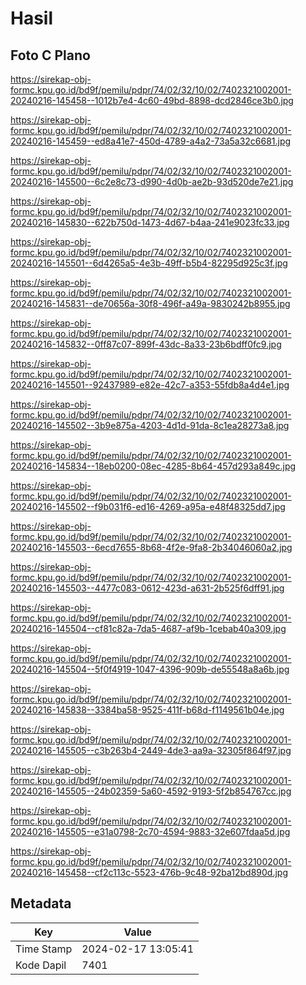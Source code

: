 # Hasil

## Foto C Plano

https://sirekap-obj-formc.kpu.go.id/bd9f/pemilu/pdpr/74/02/32/10/02/7402321002001-20240216-145458--1012b7e4-4c60-49bd-8898-dcd2846ce3b0.jpg

https://sirekap-obj-formc.kpu.go.id/bd9f/pemilu/pdpr/74/02/32/10/02/7402321002001-20240216-145459--ed8a41e7-450d-4789-a4a2-73a5a32c6681.jpg

https://sirekap-obj-formc.kpu.go.id/bd9f/pemilu/pdpr/74/02/32/10/02/7402321002001-20240216-145500--6c2e8c73-d990-4d0b-ae2b-93d520de7e21.jpg

https://sirekap-obj-formc.kpu.go.id/bd9f/pemilu/pdpr/74/02/32/10/02/7402321002001-20240216-145830--622b750d-1473-4d67-b4aa-241e9023fc33.jpg

https://sirekap-obj-formc.kpu.go.id/bd9f/pemilu/pdpr/74/02/32/10/02/7402321002001-20240216-145501--6d4265a5-4e3b-49ff-b5b4-82295d925c3f.jpg

https://sirekap-obj-formc.kpu.go.id/bd9f/pemilu/pdpr/74/02/32/10/02/7402321002001-20240216-145831--de70656a-30f8-496f-a49a-9830242b8955.jpg

https://sirekap-obj-formc.kpu.go.id/bd9f/pemilu/pdpr/74/02/32/10/02/7402321002001-20240216-145832--0ff87c07-899f-43dc-8a33-23b6bdff0fc9.jpg

https://sirekap-obj-formc.kpu.go.id/bd9f/pemilu/pdpr/74/02/32/10/02/7402321002001-20240216-145501--92437989-e82e-42c7-a353-55fdb8a4d4e1.jpg

https://sirekap-obj-formc.kpu.go.id/bd9f/pemilu/pdpr/74/02/32/10/02/7402321002001-20240216-145502--3b9e875a-4203-4d1d-91da-8c1ea28273a8.jpg

https://sirekap-obj-formc.kpu.go.id/bd9f/pemilu/pdpr/74/02/32/10/02/7402321002001-20240216-145834--18eb0200-08ec-4285-8b64-457d293a849c.jpg

https://sirekap-obj-formc.kpu.go.id/bd9f/pemilu/pdpr/74/02/32/10/02/7402321002001-20240216-145502--f9b031f6-ed16-4269-a95a-e48f48325dd7.jpg

https://sirekap-obj-formc.kpu.go.id/bd9f/pemilu/pdpr/74/02/32/10/02/7402321002001-20240216-145503--6ecd7655-8b68-4f2e-9fa8-2b34046060a2.jpg

https://sirekap-obj-formc.kpu.go.id/bd9f/pemilu/pdpr/74/02/32/10/02/7402321002001-20240216-145503--4477c083-0612-423d-a631-2b525f6dff91.jpg

https://sirekap-obj-formc.kpu.go.id/bd9f/pemilu/pdpr/74/02/32/10/02/7402321002001-20240216-145504--cf81c82a-7da5-4687-af9b-1cebab40a309.jpg

https://sirekap-obj-formc.kpu.go.id/bd9f/pemilu/pdpr/74/02/32/10/02/7402321002001-20240216-145504--5f0f4919-1047-4396-909b-de55548a8a6b.jpg

https://sirekap-obj-formc.kpu.go.id/bd9f/pemilu/pdpr/74/02/32/10/02/7402321002001-20240216-145838--3384ba58-9525-411f-b68d-f1149561b04e.jpg

https://sirekap-obj-formc.kpu.go.id/bd9f/pemilu/pdpr/74/02/32/10/02/7402321002001-20240216-145505--c3b263b4-2449-4de3-aa9a-32305f864f97.jpg

https://sirekap-obj-formc.kpu.go.id/bd9f/pemilu/pdpr/74/02/32/10/02/7402321002001-20240216-145505--24b02359-5a60-4592-9193-5f2b854767cc.jpg

https://sirekap-obj-formc.kpu.go.id/bd9f/pemilu/pdpr/74/02/32/10/02/7402321002001-20240216-145505--e31a0798-2c70-4594-9883-32e607fdaa5d.jpg

https://sirekap-obj-formc.kpu.go.id/bd9f/pemilu/pdpr/74/02/32/10/02/7402321002001-20240216-145458--cf2c113c-5523-476b-9c48-92ba12bd890d.jpg


## Metadata

| Key        | Value               |
| ---------- | ------------------- |
| Time Stamp | 2024-02-17 13:05:41 |
| Kode Dapil | 7401                |



